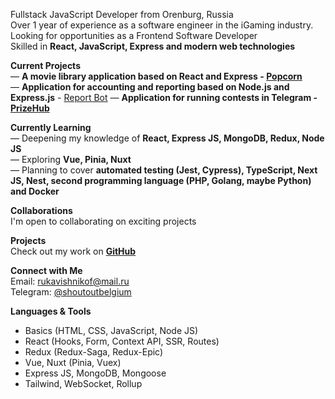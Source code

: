 Fullstack JavaScript Developer from Orenburg, Russia  
Over 1 year of experience as a software engineer in the iGaming industry.  
Looking for opportunities as a Frontend Software Developer  
Skilled in **React, JavaScript, Express and modern web technologies**  

**Current Projects**  
— **A movie library application based on React and Express - <a href="https://github.com/daniltrunin/popcorn">Popcorn</a>**  
— **Application for accounting and reporting based on Node.js and Express.js** - <a href="https://github.com/daniltrunin/PVT_Report_bot">Report Bot</a>
— **Application for running contests in Telegram - <a href="https://github.com/daniltrunin/prizehub-web-app-client">PrizeHub</a>**   

**Currently Learning**  
— Deepening my knowledge of **React, Express JS, MongoDB, Redux, Node JS**  
— Exploring **Vue, Pinia, Nuxt**  
— Planning to cover **automated testing (Jest, Cypress), TypeScript, Next JS, Nest, second programming language (PHP, Golang, maybe Python) and Docker**  

**Collaborations**  
I'm open to collaborating on exciting projects

**Projects**  
Check out my work on **[GitHub](https://github.com/daniltrunin)**  

**Connect with Me**  
Email: rukavishnikof@mail.ru  
Telegram: [@shoutoutbelgium](https://t.me/shoutoutbelgium)  

**Languages & Tools**
- Basics (HTML, CSS, JavaScript, Node JS)  
- React (Hooks, Form, Context API, SSR, Routes)  
- Redux (Redux-Saga, Redux-Epic)  
- Vue, Nuxt (Pinia, Vuex)  
- Express JS, MongoDB, Mongoose  
- Tailwind, WebSocket, Rollup  
